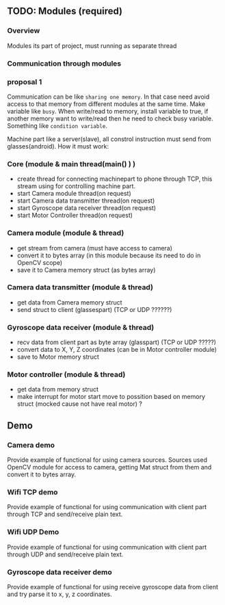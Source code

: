 ## TODO: Modules (required)

### Overview

Modules its part of project, must running as separate thread

### Communication through modules
### proposal 1
Communication can be like `sharing one memory`.
In that case need avoid access to that memory from different modules at the same time.
Make variable like `busy`. When write/read to memory, install variable to true, if another memory want to write/read then he need to check busy variable. Something like `condition variable`.

Machine part like a server(slave), all constrol instruction must send from glasses(android).
How it must work:

### Core (module & main thread(main() ) )
 - create thread for connecting machinepart to phone through TCP, this stream using for controlling machine part.
 - start Camera module thread(on request)
 - start Camera data transmitter thread(on request)
 - start Gyroscope data receiver thread(on request)
 - start Motor Controller thread(on request)
 
### Camera module (module & thread)
 - get stream from camera (must have access to camera)
 - convert it to bytes array (in this module because its need to do in OpenCV scope)
 - save it to Camera memory struct (as bytes array)

### Camera data transmitter (module & thread)
 - get data from Camera memory struct
 - send struct to client (glassespart) (TCP or UDP ??????)

### Gyroscope data receiver (module & thread)
 - recv data from client part as byte array (glasspart) (TCP or UDP ?????)
 - convert data to X, Y, Z coordinates (can be in Motor controller module)
 - save to Motor memory struct

### Motor controller (module & thread)
 - get data from memory struct
 - make interrupt for motor start move to possition based on memory struct (mocked cause not have real motor) ?

## Demo

### Camera demo
Provide example of functional for using camera sources.
Sources used OpenCV module for access to camera, getting Mat struct from them
and convert it to bytes array.

### Wifi TCP demo

Provide example of functional for using communication with client part through TCP and send/receive plain text.

### Wifi UDP Demo

Provide example of functional for using communication with client part through UDP and send/receive plain text.

### Gyroscope data receiver demo

Provide example of functional for using receive gyroscope data from client and try parse it to x, y, z coordinates.